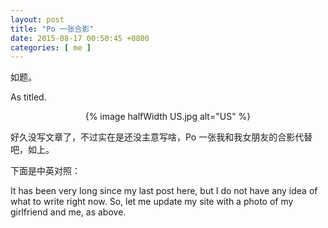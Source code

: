 ```yaml
---
layout: post
title: "Po 一张合影"
date: 2015-08-17 00:50:45 +0800
categories: [ me ]
---
```


如题。

As titled.

<!-- more -->

<center>
{% image halfWidth US.jpg alt="US" %}
</center>

好久没写文章了，不过实在是还没主意写啥，Po 一张我和我女朋友的合影代替吧，如上。

下面是中英对照：

It has been very long since my last post here, but I do not have any idea
of what to write right now.
So, let me update my site with a photo of my girlfriend and me, as above.
